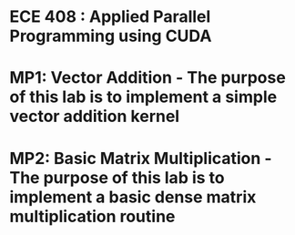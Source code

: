 # ECE 408 : Applied Parallel Programming using CUDA
# MP1: Vector Addition - The purpose of this lab is to implement a simple vector addition kernel
# MP2: Basic Matrix Multiplication - The purpose of this lab is to implement a basic dense matrix multiplication routine
